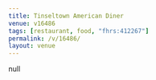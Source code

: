 ```yaml
---
title: Tinseltown American Diner
venue: v16486
tags: [restaurant, food, "fhrs:412267"]
permalink: /v/16486/
layout: venue
---
```

null